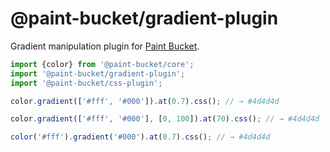 # @paint-bucket/gradient-plugin

Gradient manipulation plugin for [Paint Bucket](https://github.com/smikhalevski/paint-bucket/).

```ts
import {color} from '@paint-bucket/core';
import '@paint-bucket/gradient-plugin';
import '@paint-bucket/css-plugin';

color.gradient(['#fff', '#000']).at(0.7).css(); // → #4d4d4d

color.gradient(['#fff', '#000'], [0, 100]).at(70).css(); // → #4d4d4d

color('#fff').gradient('#000').at(0.7).css(); // → #4d4d4d
```
